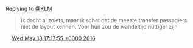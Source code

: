 Replying to [@KLM](https://twitter.com/KLM/status/732979917974048768)

> ik dacht al zoiets, maar ik schat dat de meeste transfer passagiers niet de layout kennen\. Voor hun zou de wandeltijd nuttiger zijn

<img src="../../media/tweet.ico" width="12" /> [Wed May 18 17:17:55 +0000 2016](https://twitter.com/DromerDenker/status/732983566330671104)
